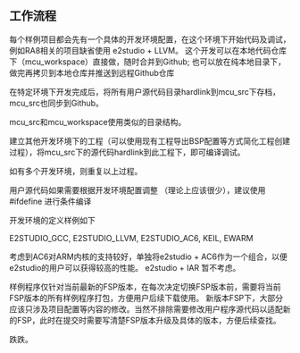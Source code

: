 ## 工作流程

每个样例项目都会先有一个具体的开发环境配置，在这个环境下开始代码及调试，例如RA8相关的项目缺省使用 e2studio + LLVM。
这个开发可以在本地代码仓库下（mcu_workspace）直接做，随时合并到Github; 也可以放在纯本地目录下，做完再拷贝到本地仓库并推送到远程Github仓库

在特定环境下开发完成后，将所有用户源代码目录hardlink到mcu_src下存档，mcu_src也同步到Github。

mcu_src和mcu_workspace使用类似的目录结构。

建立其他开发环境下的工程（可以使用现有工程导出BSP配置等方式简化工程创建过程），将mcu_src下的源代码hardlink到此工程下，即可编译调试。

如有多个开发环境，则重复以上过程。

用户源代码如果需要根据开发环境配置调整 （理论上应该很少），建议使用 #ifdefine 进行条件编译

开发环境的定义样例如下

E2STUDIO_GCC, E2STUDIO_LLVM, E2STUDIO_AC6, KEIL, EWARM

考虑到AC6对ARM内核的支持较好，单独将e2studio + AC6作为一个组合，以便e2studio的用户可以获得较高的性能。
e2studio + IAR 暂不考虑。

样例程序仅针对当前最新的FSP版本，在每次决定切换FSP版本前，需要将当前FSP版本的所有样例程序打包，方便用户后续下载使用。
新版本FSP下，大部分应该只涉及项目配置等内容的修改。当然不排除需要修改用户程序源代码以适配新的FSP，此时在提交时需要写清楚FSP版本升级及具体的版本，方便后续查找。

跌跌。